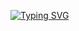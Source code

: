 <a href="https://git.io/typing-svg"><img src="https://readme-typing-svg.demolab.com?font=Fira+Code&pause=1000&random=false&width=435&lines=Hello+welcome+to+my+profile.;I+am+a+programmer;Nice+to+meet+you!" alt="Typing SVG" /></a>
